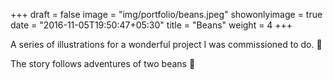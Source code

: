 +++
draft = false
image = "img/portfolio/beans.jpeg"
showonlyimage = true
date = "2016-11-05T19:50:47+05:30"
title = "Beans"
weight = 4
+++

A series of illustrations for a wonderful project I was commissioned to do. 🌱
<!--more-->

The story follows adventures of two beans 🌱
